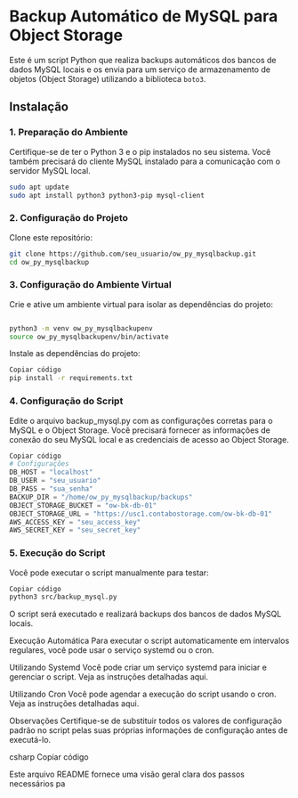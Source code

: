 # Backup Automático de MySQL para Object Storage

Este é um script Python que realiza backups automáticos dos bancos de dados MySQL locais e os envia para um serviço de armazenamento de objetos (Object Storage) utilizando a biblioteca `boto3`.

## Instalação

### 1. Preparação do Ambiente

Certifique-se de ter o Python 3 e o pip instalados no seu sistema. Você também precisará do cliente MySQL instalado para a comunicação com o servidor MySQL local.

```bash
sudo apt update
sudo apt install python3 python3-pip mysql-client
```

### 2. Configuração do Projeto

Clone este repositório:

```bash
git clone https://github.com/seu_usuario/ow_py_mysqlbackup.git
cd ow_py_mysqlbackup
```

### 3. Configuração do Ambiente Virtual
Crie e ative um ambiente virtual para isolar as dependências do projeto:

```bash

python3 -m venv ow_py_mysqlbackupenv
source ow_py_mysqlbackupenv/bin/activate
```

Instale as dependências do projeto:

```bash
Copiar código
pip install -r requirements.txt
```

### 4. Configuração do Script
Edite o arquivo backup_mysql.py com as configurações corretas para o MySQL e o Object Storage. Você precisará fornecer as informações de conexão do seu MySQL local e as credenciais de acesso ao Object Storage.

```python
Copiar código
# Configurações
DB_HOST = "localhost"
DB_USER = "seu_usuario"
DB_PASS = "sua_senha"
BACKUP_DIR = "/home/ow_py_mysqlbackup/backups"
OBJECT_STORAGE_BUCKET = "ow-bk-db-01"
OBJECT_STORAGE_URL = "https://usc1.contabostorage.com/ow-bk-db-01"
AWS_ACCESS_KEY = "seu_access_key"
AWS_SECRET_KEY = "seu_secret_key"
```

### 5. Execução do Script
Você pode executar o script manualmente para testar:

```bash
Copiar código
python3 src/backup_mysql.py
```

O script será executado e realizará backups dos bancos de dados MySQL locais.

Execução Automática
Para executar o script automaticamente em intervalos regulares, você pode usar o serviço systemd ou o cron.

Utilizando Systemd
Você pode criar um serviço systemd para iniciar e gerenciar o script. Veja as instruções detalhadas aqui.

Utilizando Cron
Você pode agendar a execução do script usando o cron. Veja as instruções detalhadas aqui.

Observações
Certifique-se de substituir todos os valores de configuração padrão no script pelas suas próprias informações de configuração antes de executá-lo.

csharp
Copiar código

Este arquivo README fornece uma visão geral clara dos passos necessários pa